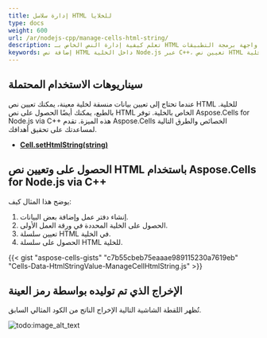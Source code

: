 ```yaml
---
title: إدارة سلاسل HTML للخلايا
type: docs
weight: 600
url: /ar/nodejs-cpp/manage-cells-html-string/
description: تعلم كيفية إدارة النص الخاص بـ HTML للخلايا عبر واجهة برمجة التطبيقات Aspose.Cells for Node.js via C++.
keywords: إضافة نص HTML داخل الخلية Node.js عبر C++، تعيين نص HTML داخل الخلية Node.js عبر C++، إضافة نص HTML عبر Node.js، الحصول على النص HTML للخلية عبر Node.js، إدارة نص HTML للخلايا عبر C++.
---
```


## **سيناريوهات الاستخدام المحتملة**
عندما تحتاج إلى تعيين بيانات منسقة لخلية معينة، يمكنك تعيين نص HTML للخلية. بالطبع، يمكنك أيضًا الحصول على نص HTML الخاص بالخلية. توفر Aspose.Cells for Node.js via C++ هذه الميزة. تقدم Aspose.Cells الخصائص والطرق التالية لمساعدتك على تحقيق أهدافك.
- [**Cell.setHtmlString(string)**](https://reference.aspose.com/cells/nodejs-cpp/cell/#setHtmlString-string-)

## **الحصول على وتعيين نص HTML باستخدام Aspose.Cells for Node.js via C++**
يوضح هذا المثال كيف:

1. إنشاء دفتر عمل وإضافة بعض البيانات.
1. الحصول على الخلية المحددة في ورقة العمل الأولى.
1. تعيين سلسلة HTML في الخلية.
1. الحصول على سلسلة HTML للخلية.

{{< gist "aspose-cells-gists" "c7b55cbeb75eaaae989115230a7619eb" "Cells-Data-HtmlStringValue-ManageCellHtmlString.js" >}}


## الإخراج الذي تم توليده بواسطة رمز العينة

تُظهر اللقطة الشاشية التالية الإخراج الناتج من الكود المثالي السابق.

![todo:image_alt_text](htmlstring.png)

